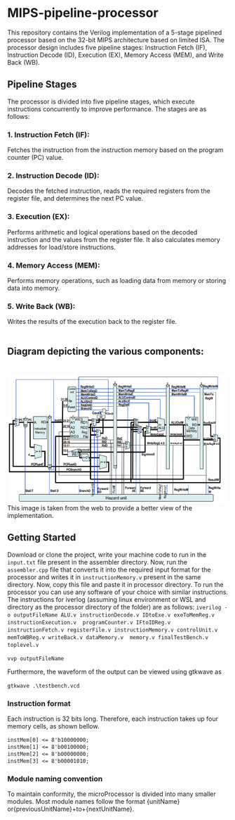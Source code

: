# MIPS-pipeline-processor

This repository contains the Verilog implementation of a 5-stage pipelined processor based on the 32-bit MIPS architecture based on limited ISA. The processor design includes five pipeline stages: Instruction Fetch (IF), Instruction Decode (ID), Execution (EX), Memory Access (MEM), and Write Back (WB).

## Pipeline Stages
The processor is divided into five pipeline stages, which execute instructions concurrently to improve performance. The stages are as follows:

### 1. Instruction Fetch (IF): 
Fetches the instruction from the instruction memory based on the program counter (PC) value.
### 2. Instruction Decode (ID): 
Decodes the fetched instruction, reads the required registers from the register file, and determines the next PC value.
### 3. Execution (EX): 
Performs arithmetic and logical operations based on the decoded instruction and the values from the register file. It also calculates memory addresses for load/store instructions.
### 4. Memory Access (MEM): 
Performs memory operations, such as loading data from memory or storing data into memory.
### 5. Write Back (WB): 
Writes the results of the execution back to the register file.  
<br>

## Diagram depicting the various components:<br><br>
![MIPS pipelened processor](microProcessor.jpeg)
This image is taken from the web to provide a better view of the implementation.

## Getting Started

Download or clone the project, write your machine code to run in the `input.txt` file present in the assembler directory. Now, run the `assembler.cpp` file that converts it into the required input format for the processor and writes it in `instructionMemory.v` present in the same directory. Now, copy this file and paste it in processor directory.
To run the processor you can use any software of your choice with similar instructions. The instructions for iverlog (assuming linux environment or WSL and directory as the processor directory of the folder) are as follows:
```iverilog -o outputFileName ALU.v instructionDecode.v IDtoExe.v exeToMemReg.v instructionExecution.v  programCounter.v IFtoIDReg.v instructionFetch.v registerFile.v instructionMemory.v controlUnit.v memToWBReg.v writeBack.v dataMemory.v  memory.v finalTestBench.v toplevel.v```

```vvp outputFileName```

Furthermore, the waveform of the output can be viewed using gtkwave as

```gtkwave .\testbench.vcd```

### Instruction format

Each instruction is 32 bits long. Therefore, each instruction takes up four memory cells, as shown bellow.


```
instMem[0] <= 8'b10000000;
instMem[1] <= 8'b00100000;
instMem[2] <= 8'b00000000;
instMem[3] <= 8'b00001010;
```


### Module naming convention

To maintain conformity, the microProcessor is divided into many smaller modules. Most module names follow the format {unitName} or{previousUnitName}+to+{nextUnitName}.

